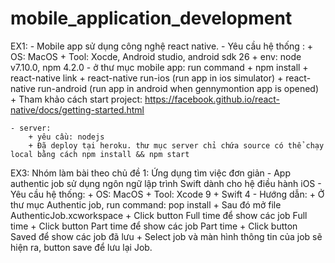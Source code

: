 # mobile_application_development
EX1:
    - Mobile app sử dụng công nghệ react native.
    - Yêu cầu hệ thống :
         + OS: MacOS
         + Tool: Xocde, Android studio, android sdk 26
         + env: node v7.10.0, npm 4.2.0
    - ở thư mục mobile app:
    run command
        + npm install
        + react-native link
        + react-native run-ios (run app in ios simulator)
        + react-native run-android (run app in android when gennymontion app is opened)
        + Tham khảo cách start project: https://facebook.github.io/react-native/docs/getting-started.html

    - server: 
        + yêu cầu: nodejs
        + Đã deploy tại heroku. thư mục server chỉ chứa source có thể chạy local bằng cách npm install && npm start

EX3: Nhóm làm bài theo chủ đề 1:  Ứng dụng tìm việc đơn giản
    - App authentic job sử dụng ngôn ngữ lập trình Swift dành cho hệ điều hành iOS
    - Yêu cầu hệ thống:
        + OS: MacOS
        + Tool: Xcode 9
        + Swift 4
    - Hướng dẫn: 
        + Ở thư mục Authentic job, run command: pop install
        + Sau đó mở file AuthenticJob.xcworkspace
        + Click button Full time để show các job Full time
        + Click button Part time để show các job Part time
        + Click button Saved để show các job đã lưu
        + Select job và màn hình thông tin của job sẽ hiện ra, button save để lưu lại Job. 